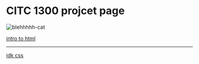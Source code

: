 # CITC 1300 projcet page

![blehhhhh-cat](https://github.com/user-attachments/assets/9cc2499a-29ed-4738-ad1b-316cd6d6fcc1)

<a href="demo/index.html" target="_blank">intro to html</a>
<hr>
<a href="idk/index.html" target="_blank">idk css</a>
